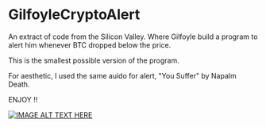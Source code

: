 # GilfoyleCryptoAlert


An extract of code from the Silicon Valley. Where Gilfoyle build a program to alert him whenever BTC dropped below the price.

This is the smallest possible version of the program. 

For aesthetic, I used the same auido for alert, "You Suffer" by Napalm Death.

ENJOY !!

[![IMAGE ALT TEXT HERE](https://img.youtube.com/vi/uS1KcjkWdoU/0.jpg)](https://www.youtube.com/watch?v=uS1KcjkWdoU)
